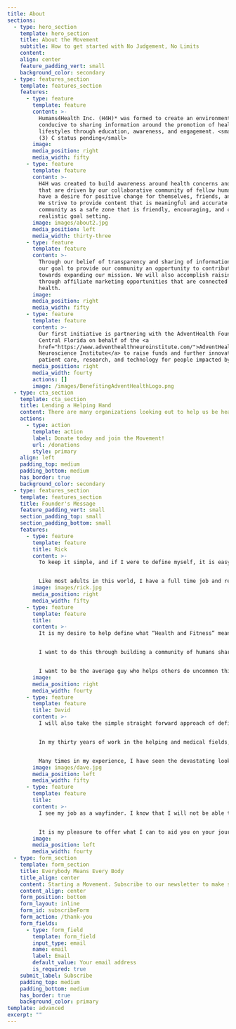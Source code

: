 ```yaml
---
title: About
sections:
  - type: hero_section
    template: hero_section
    title: About the Movement
    subtitle: How to get started with No Judgement, No Limits
    content:
    align: center
    feature_padding_vert: small
    background_color: secondary
  - type: features_section
    template: features_section
    features:
      - type: feature
        template: feature
        content: >-
          Humans4Health Inc. (H4H)* was formed to create an environment
          conducive to sharing information around the promotion of healthy
          lifestyles through education, awareness, and engagement. <small>*501
          (3) C status pending</small>
        image:
        media_position: right
        media_width: fifty
      - type: feature
        template: feature
        content: >-
          H4H was created to build awareness around health concerns and topics
          that are driven by our collaborative community of fellow humans who
          have a desire for positive change for themselves, friends, and family.
          We strive to provide content that is meaningful and accurate for our
          community as a safe zone that is friendly, encouraging, and creates
          realistic goal setting.
        image: images/about2.jpg
        media_position: left
        media_width: thirty-three
      - type: feature
        template: feature
        content: >-
          Through our belief of transparency and sharing of information, it is
          our goal to provide our community an opportunity to contribute funds
          towards expanding our mission. We will also accomplish raising funds
          through affiliate marketing opportunities that are connected to your
          health.
        image:
        media_position: right
        media_width: fifty
      - type: feature
        template: feature
        content: >-
          Our first initiative is partnering with the AdventHealth Foundation |
          Central Florida on behalf of the <a
          href="https://www.adventhealthneuroinstitute.com/">AdventHealth
          Neuroscience Institute</a> to raise funds and further innovation in
          patient care, research, and technology for people impacted by strokes.
        media_position: right
        media_width: fourty
        actions: []
        image: /images/BenefitingAdventHealthLogo.png
  - type: cta_section
    template: cta_section
    title: Lending a Helping Hand
    content: There are many organizations looking out to help us be healthy and stay in peak fitness, but they need our help. There are many ways we can help prevent a tragedy and keep everyone safe, and our network of medical professionals are there to make sure we can understand how to live through a deliberating health condition and come out on top to be in our best form yet. Together we
    actions:
      - type: action
        template: action
        label: Donate today and join the Movement!
        url: /donations
        style: primary
    align: left
    padding_top: medium
    padding_bottom: medium
    has_border: true
    background_color: secondary
  - type: features_section
    template: features_section
    title: Founder's Message
    feature_padding_vert: small
    section_padding_top: small
    section_padding_bottom: small
    features:
      - type: feature
        template: feature
        title: Rick
        content: >-
          To keep it simple, and if I were to define myself, it is easy; “Rick is a husband and a father....a normal guy”. I was an average athlete in the past, and I am an average athlete and health and fitness advocate today. However, I have recently been inspired to take on the initiative of sharing my own fitness struggles.  The struggle between my desire to be in peak physical fitness and participate in endurance events, and the reality of how my primary life and it's time commitments makes this endeavor, very difficult. It is my desire to stop being the "Normal guy."


          Like most adults in this world, I have a full time job and rely on that employment to support the lifestyle I have chosen for myself and my family. What is not surprising (Like most of you) I also have a variety of other life commitments that consume my time daily. TIME is the one commodity that we must all better understand if we choose to live a healthier lifestyle. The fact is, our primary roles are most likely linked to activities that are not even remotely connected to the health and fitness industries. Therefore, health and fitness often becomes a low priority or secondary to the activities of our daily lives.  As a consequence, our health and fitness often become “seasonal”.  
        image: images/rick.jpg
        media_position: right
        media_width: fifty
      - type: feature
        template: feature
        title:
        content: >-
          It is my desire to help define what “Health and Fitness” means to people.  And that it is very different for each person. Magazine covers should not define our wellness. Once this is understood, it becomes easier to build a sustainable, realistic plan that you can consistently execute within your specific lifestyle and time constraints.  You can make significant changes in your life with limited time. Therefore, It is my goal to explore how we can do this in the most time efficient way possible. 


          I want to do this through building a community of humans sharing their successes, struggles, and mutual encouragement to keep fighting towards lifestyles that help us all live healthier and more physically fit lifestyles… let’s get rid of the “season” of health and fitness from our lives!


          I want to be the average guy who helps others do uncommon things that ultimately help you achieve a healthier lifestyle. I know this community of sharing will ultimately help me stay inspired!
        image:
        media_position: right
        media_width: fourty
      - type: feature
        template: feature
        title: David
        content: >-
          I will also take the simple straight forward approach of defining who I am; a father, a husband, an educator, and a professional in the medical field. I believe with all my heart that disease can be prevented and even more importantly, that certain diseases can be reversed with the help of honest conversation and hard work by a team of dedicated people.


          In my thirty years of work in the helping and medical fields, I have grown to prize camaraderie, honest friendships, and the healing power of laughter and love. 


          Many times in my experience, I have seen the devastating looks on individuals faces when they have been told of a new medical condition, a condition that they feel they were blindsided by. And worst, believe that their condition is a potential death sentence. I have always taken that opportunity to educate on the diagnosis, and that in most cases, the condition has been building slowly over time due to bad habits. Habits that can be changed with hard work, dedication, support from friends and family, fellowship from others that have taken the journey previously and most importantly, belief that you can. The power of faith will always be the “x-factor” in your health. 
        image: images/dave.jpg
        media_position: left
        media_width: fifty
      - type: feature
        template: feature
        title:
        content: >-
          I see my job as a wayfinder. I know that I will not be able to go on the journey with you, but I will point you in the correct direction. And when the time is needed, I will be there to support good habits and direct you back towards the “true north”. 


          It is my pleasure to offer what I can to aid you on your journey to better health.
        image:
        media_position: left
        media_width: fourty
  - type: form_section
    template: form_section
    title: Everybody Means Every Body
    title_align: center
    content: Starting a Movement. Subscribe to our newsletter to make sure you don't miss anything.
    content_align: center
    form_position: bottom
    form_layout: inline
    form_id: subscribeForm
    form_action: /thank-you
    form_fields:
      - type: form_field
        template: form_field
        input_type: email
        name: email
        label: Email
        default_value: Your email address
        is_required: true
    submit_label: Subscribe
    padding_top: medium
    padding_bottom: medium
    has_border: true
    background_color: primary
template: advanced
excerpt: ""
---
```

